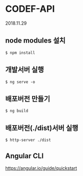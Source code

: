 # CODEF-API

2018.11.29

## node modules 설치
`$ npm install`

## 개발서버 실행

`$ ng serve -o`

## 배포버전 만들기
`$ ng build`

## 배포버전(./dist)서버 실행
`$ http-server ./dist`
 
## Angular CLI
https://angular.io/guide/quickstart

